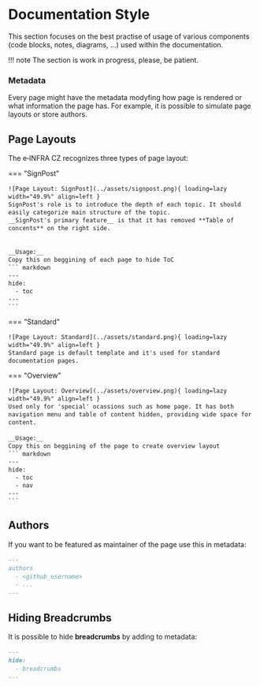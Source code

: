 # Documentation Style

This section focuses on the best practise of usage of various components (code blocks, notes, diagrams, ...) used within the documentation.

!!! note
    The section is work in progress, please, be patient.

### Metadata

Every page might have the metadata modyfing how page is rendered or what information the page has.
For example, it is possible to simulate page layouts or store authors.  

## Page Layouts

The e&#8209;INFRA&#160;CZ recognizes three types of page layout:

=== "SignPost"

    ![Page Layout: SignPost](../assets/signpost.png){ loading=lazy width="49.9%" align=left }
    SignPost's role is to introduce the depth of each topic. It should easily categorize main structure of the topic.
    __SignPost's primary feature__ is that it has removed **Table of concents** on the right side.


    __Usage:__
    Copy this on beggining of each page to hide ToC
    ``` markdown 
    ---
    hide:
      - toc
    ---
    ```

=== "Standard"

    ![Page Layout: Standard](../assets/standard.png){ loading=lazy width="49.9%" align=left }   
    Standard page is default template and it's used for standard documentation pages.

=== "Overview"

    ![Page Layout: Overview](../assets/overview.png){ loading=lazy width="49.9%" align=left }   
    Used only for 'special' ocassions such as home page. It has both navigation menu and table of content hidden, providing wide space for content.

    __Usage:__
    Copy this on beggining of the page to create overview layout
    ``` markdown 
    ---
    hide:
      - toc
      - nav
    ---
    ```

## Authors

If you want to be featured as maintainer of the page use this in metadata:
``` markdown
---
authors
  - <github_username>
  - ...
---
```

## Hiding Breadcrumbs

It is possible to hide __breadcrumbs__ by adding to metadata:
``` markdown
---
hide:
  - breadcrumbs
---
```

